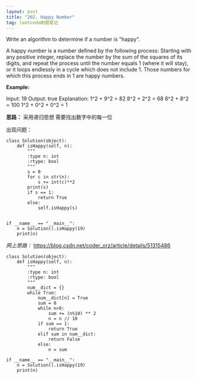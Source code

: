 ```yaml
---
layout: post
title: "202. Happy Number"
tag: leetcode刷题笔记
---
```


Write an algorithm to determine if a number is "happy".

A happy number is a number defined by the following process: Starting with any positive integer, replace the number by the sum of the squares of its digits, and repeat the process until the number equals 1 (where it will stay), or it loops endlessly in a cycle which does not include 1. Those numbers for which this process ends in 1 are happy numbers.

**Example:** 

Input: 19
Output: true
Explanation: 
1^2 + 9^2 = 82
8^2 + 2^2 = 68
6^2 + 8^2 = 100
1^2 + 0^2 + 0^2 = 1

**思路：**
采用递归思想
需要找出数字中的每一位

出现问题：
~~~
class Solution(object):
    def isHappy(self, n):
        """
        :type n: int
        :rtype: bool
        """
        s = 0
        for c in str(n):
            s += int(c)**2
        print(s)
        if s == 1:
            return True
        else:
            self.isHappy(s)


if __name__ == "__main__":
    n = Solution().isHappy(19)
    print(n)
~~~    

*网上思路：*
<https://blog.csdn.net/coder_orz/article/details/51315486>
~~~
class Solution(object):
    def isHappy(self, n):
        """
        :type n: int
        :rtype: bool
        """
        num__dict = {}
        while True:
            num__dict[n] = True
            sum = 0
            while n>0:
                sum += (n%10) ** 2
                n = n // 10
            if sum == 1:
                return True
            elif sum in num__dict:
                return False
            else:
                n = sum

if __name__ == "__main__":
    n = Solution().isHappy(19)
    print(n)
~~~    
